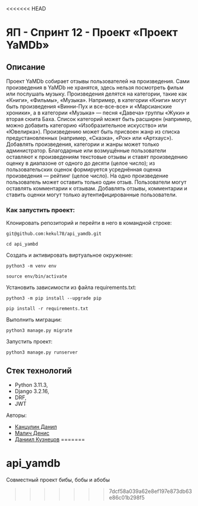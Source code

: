 <<<<<<< HEAD
# ЯП - Спринт 12 - Проект «Проект YaMDb»

## Описание

Проект YaMDb собирает отзывы пользователей на произведения. Сами произведения в YaMDb не хранятся, здесь нельзя посмотреть фильм или послушать музыку.
Произведения делятся на категории, такие как «Книги», «Фильмы», «Музыка». Например, в категории «Книги» могут быть произведения «Винни-Пух и все-все-все» и «Марсианские хроники», а в категории «Музыка» — песня «Давеча» группы «Жуки» и вторая сюита Баха. Список категорий может быть расширен (например, можно добавить категорию «Изобразительное искусство» или «Ювелирка»). 
Произведению может быть присвоен жанр из списка предустановленных (например, «Сказка», «Рок» или «Артхаус»). 
Добавлять произведения, категории и жанры может только администратор.
Благодарные или возмущённые пользователи оставляют к произведениям текстовые отзывы и ставят произведению оценку в диапазоне от одного до десяти (целое число); из пользовательских оценок формируется усреднённая оценка произведения — рейтинг (целое число). На одно произведение пользователь может оставить только один отзыв.
Пользователи могут оставлять комментарии к отзывам.
Добавлять отзывы, комментарии и ставить оценки могут только аутентифицированные пользователи.

### Как запустить проект:

Клонировать репозиторий и перейти в него в командной строке:

```
git@github.com:kekul78/api_yamdb.git
```

```
cd api_yambd
```

Cоздать и активировать виртуальное окружение:

```
python3 -m venv env
```

```
source env/bin/activate
```

Установить зависимости из файла requirements.txt:

```
python3 -m pip install --upgrade pip
```

```
pip install -r requirements.txt
```

Выполнить миграции:

```
python3 manage.py migrate
```

Запустить проект:

```
python3 manage.py runserver
```


## Стек технологий

* Python 3.11.3,
* Django 3.2.16,
* DRF,
* JWT

Авторы: 
* [Канцулин Данил](https://github.com/kekul78)
* [Малич Денис](https://github.com/Denmais)
* [Даниил Кузнецов](https://github.com/Daniel-Ku3sovv)
=======
# api_yamdb
Совместный проект бибы, бобы и абобы
>>>>>>> 7dcf58a039a62e8ef197e873db63e86c01b298f5
